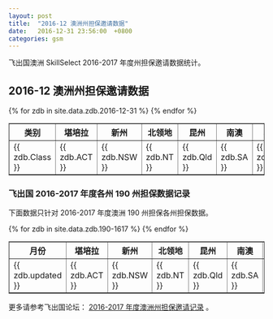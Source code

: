 ```yaml
---
layout: post
title:  "2016-12 澳洲州担保邀请数据"
date:   2016-12-31 23:56:00  +0800
categories: gsm
---
```


飞出国澳洲 SkillSelect 2016-2017 年度州担保邀请数据统计。

## 2016-12 澳洲州担保邀请数据

<table border = "1" cellpadding="1" cellspacing="0">
  <tr>
    <th>类别</th>
    <th>堪培拉</th>
    <th>新州</th>
    <th>北领地</th>
    <th>昆州</th>
    <th>南澳</th>
    <th>塔州</th>
    <th>维州</th>
    <th>西澳</th>
    <th>总计</th>
  </tr>
{% for zdb in site.data.zdb.2016-12-31 %}
<tr>
<td> {{ zdb.Class }} </td>
<td> {{ zdb.ACT }} </td>
<td> {{ zdb.NSW }} </td>
<td> {{ zdb.NT }} </td>
<td> {{ zdb.Qld }} </td>
<td> {{ zdb.SA }} </td>
<td> {{ zdb.Tas }} </td>
<td> {{ zdb.Vic }} </td>
<td> {{ zdb.WA }} </td>
<td> {{ zdb.Total }} </td>
</tr>
{% endfor %}
</table>

### 飞出国 2016-2017 年度各州 190 州担保数据记录

下面数据只针对 2016-2017 年度澳洲 190 州担保各州担保数据。

<table border = "1" cellpadding="1" cellspacing="0">
<tr>
<th>月份</th>
<th>堪培拉</th>
<th>新州</th>
<th>北领地</th>
<th>昆州</th>
<th>南澳</th>
<th>塔州</th>
<th>维州</th>
<th>西澳</th>
<th>总计</th>
</tr>
{% for zdb in site.data.zdb.190-1617 %}
<tr>
<td> {{ zdb.updated }} </td>
<td> {{ zdb.ACT }} </td>
<td> {{ zdb.NSW }} </td>
<td> {{ zdb.NT }} </td>
<td> {{ zdb.Qld }} </td>
<td> {{ zdb.SA }} </td>
<td> {{ zdb.Tas }} </td>
<td> {{ zdb.Vic }} </td>
<td> {{ zdb.WA }} </td>
<td> {{ zdb.Total }} </td>
</tr>
{% endfor %}
</table>

更多请参考飞出国论坛： [2016-2017 年度澳洲州担保邀请记录](http://bbs.fcgvisa.com/t/2016-2017/18110/) 。

